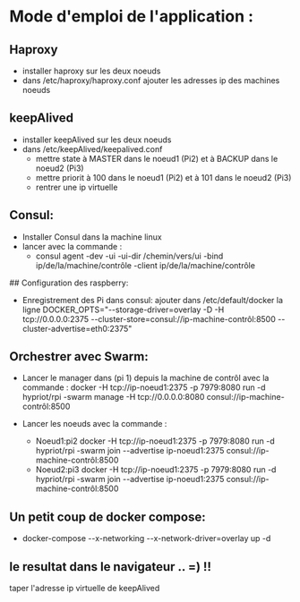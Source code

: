 # Mode d'emploi de l'application :

## Haproxy
 * installer haproxy sur les deux noeuds
 * dans /etc/haproxy/haproxy.conf ajouter les adresses ip des machines noeuds
 
## keepAlived
 * installer keepAlived sur les deux noeuds
 * dans /etc/keepAlived/keepalived.conf 
   - mettre state à MASTER dans le noeud1 (Pi2) et à BACKUP dans le noeud2 (Pi3)
   - mettre priorit à 100 dans le noeud1 (Pi2) et à 101 dans le noeud2 (Pi3)
   - rentrer une ip virtuelle 
## Consul:
  * Installer Consul dans la machine linux
  * lancer avec la commande : 
    - consul agent -dev -ui -ui-dir /chemin/vers/ui -bind ip/de/la/machine/contrôle -client ip/de/la/machine/contrôle

## Configuration des raspberry:
  * Enregistrement des Pi dans consul: 
ajouter dans /etc/default/docker
la ligne DOCKER_OPTS="--storage-driver=overlay -D -H tcp://0.0.0.0:2375 --cluster-store=consul://ip-machine-contrôl:8500 --cluster-advertise=eth0:2375"

## Orchestrer avec Swarm:
  * Lancer le manager dans (pi 1) depuis  la machine de contrôl avec la commande : 
docker -H tcp://ip-noeud1:2375 -p 7979:8080 run -d hypriot/rpi -swarm manage -H tcp://0.0.0.0:8080 consul://ip-machine-contrôl:8500

  * Lancer les noeuds avec la commande :
    - Noeud1:pi2 docker -H tcp://ip-noeud1:2375 -p 7979:8080 run -d hypriot/rpi -swarm join --advertise ip-noeud1:2375 consul://ip-machine-contrôl:8500
    - Noeud2:pi3 docker -H tcp://ip-noeud1:2375 -p 7979:8080 run -d hypriot/rpi -swarm
join --advertise ip-noeud1:2375 consul://ip-machine-contrôl:8500

## Un petit coup de docker compose:
  * docker-compose --x-networking --x-network-driver=overlay up -d

## le resultat dans le navigateur .. =) !!
taper l'adresse ip virtuelle de keepAlived
